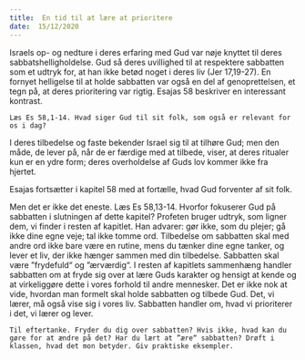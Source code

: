 ```yaml
---
title:  En tid til at lære at prioritere
date:  15/12/2020
---
```


Israels op- og nedture i deres erfaring med Gud var nøje knyttet til deres sabbatshelligholdelse. Gud så deres uvillighed til at respektere sabbatten som et udtryk for, at han ikke betød noget i deres liv (Jer 17,19-27). En fornyet helligelse til at holde sabbatten var også en del af genoprettelsen, et tegn på, at deres prioritering var rigtig. Esajas 58 beskriver en interessant kontrast.

`Læs Es 58,1-14. Hvad siger Gud til sit folk, som også er relevant for os i dag?`

I deres tilbedelse og faste bekender Israel sig til at tilhøre Gud; men den måde, de lever på, når de er færdige med at tilbede, viser, at deres ritualer kun er en ydre form; deres overholdelse af Guds lov kommer ikke fra hjertet.

Esajas fortsætter i kapitel 58 med at fortælle, hvad Gud forventer af sit folk.

Men det er ikke det eneste. Læs Es 58,13-14. Hvorfor fokuserer Gud på sabbatten i slutningen af dette kapitel? Profeten bruger udtryk, som ligner dem, vi finder i resten af kapitlet. Han advarer: gør ikke, som du plejer; gå ikke dine egne veje; tal ikke tomme ord. Tilbedelse om sabbatten skal med andre ord ikke bare være en rutine, mens du tænker dine egne tanker, og lever et liv, der ikke hænger sammen med din tilbedelse. Sabbatten skal være ”frydefuld“ og ”ærværdig“. I resten af kapitlets sammenhæng handler sabbatten om at fryde sig over at lære Guds karakter og hensigt at kende og at virkeliggøre dette i vores forhold til andre mennesker. Det er ikke nok at vide, hvordan man formelt skal holde sabbatten og tilbede Gud. Det, vi lærer, må også vise sig i vores liv. Sabbatten handler om, hvad vi prioriterer i det, vi lærer og lever.

`Til eftertanke. Fryder du dig over sabbatten? Hvis ikke, hvad kan du gøre for at ændre på det? Har du lært at ”ære“ sabbatten? Drøft i klassen, hvad det mon betyder. Giv praktiske eksempler.`
